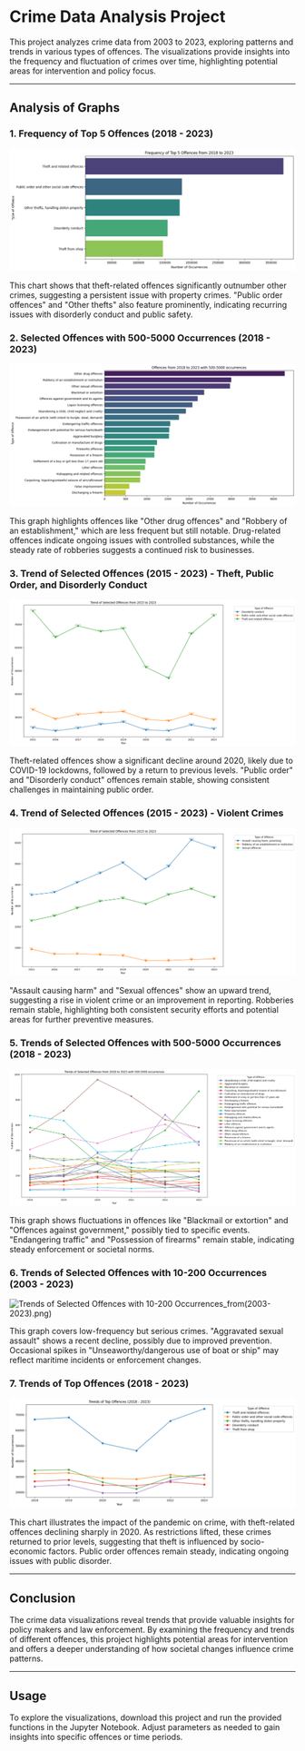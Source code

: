 # Crime Data Analysis Project

This project analyzes crime data from 2003 to 2023, exploring patterns and trends in various types of offences. The visualizations provide insights into the frequency and fluctuation of crimes over time, highlighting potential areas for intervention and policy focus.

---

## Analysis of Graphs

### 1. Frequency of Top 5 Offences (2018 - 2023)
![Frequency of Top 5 Offences](Images/Frequency_of_Top_5_Offences(2018-2023).png)

This chart shows that theft-related offences significantly outnumber other crimes, suggesting a persistent issue with property crimes. "Public order offences" and "Other thefts" also feature prominently, indicating recurring issues with disorderly conduct and public safety.

### 2. Selected Offences with 500-5000 Occurrences (2018 - 2023)
![Selected Offences with 500-5000 Occurrences](Images/Selected_Offences_with_occurrences(500-5000)_from(2018-2023).png)

This graph highlights offences like "Other drug offences" and "Robbery of an establishment," which are less frequent but still notable. Drug-related offences indicate ongoing issues with controlled substances, while the steady rate of robberies suggests a continued risk to businesses.

### 3. Trend of Selected Offences (2015 - 2023) - Theft, Public Order, and Disorderly Conduct
![Trend of Selected Offences - Theft, Public Order, Disorderly Conduct](1_Crime_Data_Analysis/Images/Trend_of_Selected_Offences(2015-2023).png)

Theft-related offences show a significant decline around 2020, likely due to COVID-19 lockdowns, followed by a return to previous levels. "Public order" and "Disorderly conduct" offences remain stable, showing consistent challenges in maintaining public order.

### 4. Trend of Selected Offences (2015 - 2023) - Violent Crimes
![Trend of Selected Offences - Violent Crimes](Images/Trend_of_Selected_Offences(2015-2023)_2.png)

"Assault causing harm" and "Sexual offences" show an upward trend, suggesting a rise in violent crime or an improvement in reporting. Robberies remain stable, highlighting both consistent security efforts and potential areas for further preventive measures.

### 5. Trends of Selected Offences with 500-5000 Occurrences (2018 - 2023)
![Trends of Selected Offences with 500-5000 Occurrences](Images/Trends_of_Selected_Offences_with_occurrences(500-5000)_from(2018-2023).png)

This graph shows fluctuations in offences like "Blackmail or extortion" and "Offences against government," possibly tied to specific events. "Endangering traffic" and "Possession of firearms" remain stable, indicating steady enforcement or societal norms.

### 6. Trends of Selected Offences with 10-200 Occurrences (2003 - 2023)
![Trends of Selected Offences with 10-200 Occurrences](Images/Trends_of_Selected_Offences_with_occurrences10-200)_from(2003-2023).png)

This graph covers low-frequency but serious crimes. "Aggravated sexual assault" shows a recent decline, possibly due to improved prevention. Occasional spikes in "Unseaworthy/dangerous use of boat or ship" may reflect maritime incidents or enforcement changes.

### 7. Trends of Top Offences (2018 - 2023)
![Trends of Top Offences](Images/Trends_of_Top_Offences(2018-2023).png)

This chart illustrates the impact of the pandemic on crime, with theft-related offences declining sharply in 2020. As restrictions lifted, these crimes returned to prior levels, suggesting that theft is influenced by socio-economic factors. Public order offences remain steady, indicating ongoing issues with public disorder.

---

## Conclusion
The crime data visualizations reveal trends that provide valuable insights for policy makers and law enforcement. By examining the frequency and trends of different offences, this project highlights potential areas for intervention and offers a deeper understanding of how societal changes influence crime patterns.

---

## Usage
To explore the visualizations, download this project and run the provided functions in the Jupyter Notebook. Adjust parameters as needed to gain insights into specific offences or time periods.
